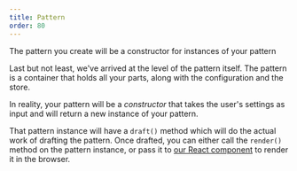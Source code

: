 ```yaml
---
title: Pattern
order: 80
---
```


<Example part="docs_overview" options_focus="Pattern">
The pattern you create will be a constructor for instances of your pattern
</Example>

Last but not least, we've arrived at the level of the pattern itself.
The pattern is a container that holds all your parts, along with the configuration
and the store.

In reality, your pattern will be a *constructor* that takes the user's settings as
input and will return a new instance of your pattern.

That pattern instance will have a `draft()` method which will do the actual work of 
drafting the pattern. Once drafted, you can either call the `render()` method on 
the pattern instance, or pass it to [our React component](/packages/components) to render it in the browser.

